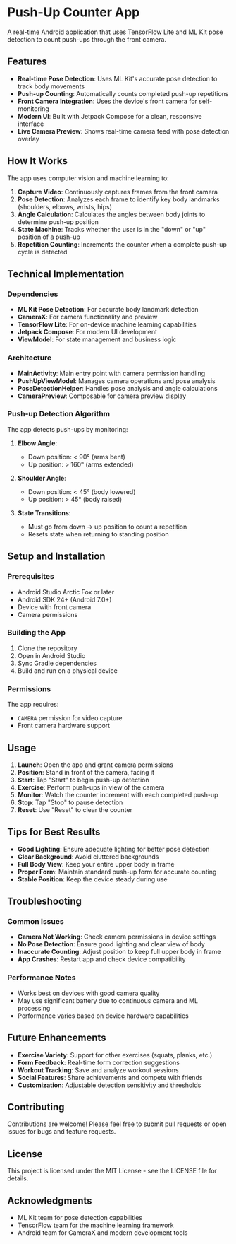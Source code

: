 # Push-Up Counter App

A real-time Android application that uses TensorFlow Lite and ML Kit pose detection to count push-ups through the front camera.

## Features

- **Real-time Pose Detection**: Uses ML Kit's accurate pose detection to track body movements
- **Push-up Counting**: Automatically counts completed push-up repetitions
- **Front Camera Integration**: Uses the device's front camera for self-monitoring
- **Modern UI**: Built with Jetpack Compose for a clean, responsive interface
- **Live Camera Preview**: Shows real-time camera feed with pose detection overlay

## How It Works

The app uses computer vision and machine learning to:

1. **Capture Video**: Continuously captures frames from the front camera
2. **Pose Detection**: Analyzes each frame to identify key body landmarks (shoulders, elbows, wrists, hips)
3. **Angle Calculation**: Calculates the angles between body joints to determine push-up position
4. **State Machine**: Tracks whether the user is in the "down" or "up" position of a push-up
5. **Repetition Counting**: Increments the counter when a complete push-up cycle is detected

## Technical Implementation

### Dependencies

- **ML Kit Pose Detection**: For accurate body landmark detection
- **CameraX**: For camera functionality and preview
- **TensorFlow Lite**: For on-device machine learning capabilities
- **Jetpack Compose**: For modern UI development
- **ViewModel**: For state management and business logic

### Architecture

- **MainActivity**: Main entry point with camera permission handling
- **PushUpViewModel**: Manages camera operations and pose analysis
- **PoseDetectionHelper**: Handles pose analysis and angle calculations
- **CameraPreview**: Composable for camera preview display

### Push-up Detection Algorithm

The app detects push-ups by monitoring:

1. **Elbow Angle**: 
   - Down position: < 90° (arms bent)
   - Up position: > 160° (arms extended)

2. **Shoulder Angle**:
   - Down position: < 45° (body lowered)
   - Up position: > 45° (body raised)

3. **State Transitions**:
   - Must go from down → up position to count a repetition
   - Resets state when returning to standing position

## Setup and Installation

### Prerequisites

- Android Studio Arctic Fox or later
- Android SDK 24+ (Android 7.0+)
- Device with front camera
- Camera permissions

### Building the App

1. Clone the repository
2. Open in Android Studio
3. Sync Gradle dependencies
4. Build and run on a physical device

### Permissions

The app requires:
- `CAMERA` permission for video capture
- Front camera hardware support

## Usage

1. **Launch**: Open the app and grant camera permissions
2. **Position**: Stand in front of the camera, facing it
3. **Start**: Tap "Start" to begin push-up detection
4. **Exercise**: Perform push-ups in view of the camera
5. **Monitor**: Watch the counter increment with each completed push-up
6. **Stop**: Tap "Stop" to pause detection
7. **Reset**: Use "Reset" to clear the counter

## Tips for Best Results

- **Good Lighting**: Ensure adequate lighting for better pose detection
- **Clear Background**: Avoid cluttered backgrounds
- **Full Body View**: Keep your entire upper body in frame
- **Proper Form**: Maintain standard push-up form for accurate counting
- **Stable Position**: Keep the device steady during use

## Troubleshooting

### Common Issues

- **Camera Not Working**: Check camera permissions in device settings
- **No Pose Detection**: Ensure good lighting and clear view of body
- **Inaccurate Counting**: Adjust position to keep full upper body in frame
- **App Crashes**: Restart app and check device compatibility

### Performance Notes

- Works best on devices with good camera quality
- May use significant battery due to continuous camera and ML processing
- Performance varies based on device hardware capabilities

## Future Enhancements

- **Exercise Variety**: Support for other exercises (squats, planks, etc.)
- **Form Feedback**: Real-time form correction suggestions
- **Workout Tracking**: Save and analyze workout sessions
- **Social Features**: Share achievements and compete with friends
- **Customization**: Adjustable detection sensitivity and thresholds

## Contributing

Contributions are welcome! Please feel free to submit pull requests or open issues for bugs and feature requests.

## License

This project is licensed under the MIT License - see the LICENSE file for details.

## Acknowledgments

- ML Kit team for pose detection capabilities
- TensorFlow team for the machine learning framework
- Android team for CameraX and modern development tools
